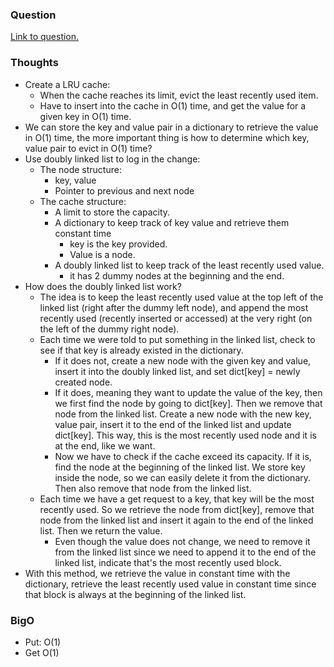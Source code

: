### Question
[Link to question.](https://leetcode.com/problems/lru-cache/description/)

### Thoughts
- Create a LRU cache:
    - When the cache reaches its limit, evict the least recently used item.
    - Have to insert into the cache in O(1) time, and get the value for a given key in O(1) time.
- We can store the key and value pair in a dictionary to retrieve the value in O(1) time, the more important thing is how to determine which key, value pair to evict in O(1) time?
- Use doubly linked list to log in the change:
    - The node structure:
        - key, value
        - Pointer to previous and next node
    - The cache structure:
        - A limit to store the capacity.
        - A dictionary to keep track of key value and retrieve them constant time
            - key is the key provided.
            - Value is a node.
        - A doubly linked list to keep track of the least recently used value.
            - it has 2 dummy nodes at the beginning and the end.
- How does the doubly linked list work?
    - The idea is to keep the least recently used value at the top left of the linked list (right after the dummy left node), and append the most recently used (recently inserted or accessed) at the very right (on the left of the dummy right node).
    - Each time we were told to put something in the linked list, check to see if that key is already existed in the dictionary. 
        - If it does not, create a new node with the given key and value, insert it into the doubly linked list, and set dict[key] = newly created node.
        - If it does, meaning they want to update the value of the key, then we first find the node by going to dict[key]. Then we remove that node from the linked list. Create a new node with the new key, value pair, insert it to the end of the linked list and update dict[key]. This way, this is the most recently used node and it is at the end, like we want.
        - Now we have to check if the cache exceed its capacity. If it is, find the node at the beginning of the linked list. We store key inside the node, so we can easily delete it from the dictionary. Then also remove that node from the linked list.
    - Each time we have a get request to a key, that key will be the most recently used. So we retrieve the node from dict[key], remove that node from the linked list and insert it again to the end of the linked list. Then we return the value. 
        - Even though the value does not change, we need to remove it from the linked list since we need to append it to the end of the linked list, indicate that's the most recently used block.
- With this method, we retrieve the value in constant time with the dictionary, retrieve the least recently used value in constant time since that block is always at the beginning of the linked list.

### BigO
- Put: O(1)
- Get O(1)
